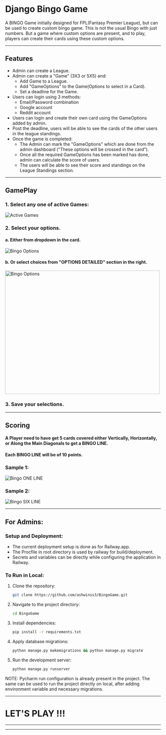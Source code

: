 # Django Bingo Game

A BINGO Game initially designed for FPL(Fantasy Premier League), but can be used to create custom bingo game. 
This is not the usual Bingo with just numbers. But a game where custom options are present, 
and to play, players can create their cards using these custom options.


***
## Features

- Admin can create a League.
- Admin can create a "Game" (3X3 or 5X5) and:
  - Add Game to a League. 
  - Add "GameOptions" to the Game(Options to select in a Card).
  - Set a deadline for the Game.
- Users can login using 3 methods:
  - Email/Password combination
  - Google account
  - Reddit account
- Users can login and create their own card using the GameOptions added by admin.
- Post the deadline, users will be able to see the cards of the other users in the league standings.
- Once the game is completed:
  - The Admin can mark the "GameOptions" which are done from the admin dashboard
  ("These options will be crossed in the card").
  - Once all the required GameOptions has been marked has done, admin can calculate the score of users.
  - The users will be able to see their score and standings on the League Standings section.

***

## GamePlay

### 1. Select any one of active Games:
  <img src="bingo/static/images/how_to_play/home_page.jpg" alt="Active Games" >

### 2. Select your options.
  #### a. Either from dropdown in the card.
  <img src="bingo/static/images/how_to_play/bingo_card.jpg" alt="Bingo Options" >

  #### b. Or select choices from "OPTIONS DETAILED" section in the right.
  <img src="bingo/static/images/how_to_play/bingo_options.jpg" alt="Bingo Options" width="500" height="400">

### 3. Save your selections.

***

## Scoring

#### A Player need to have get 5 cards covered either Vertically, Horizontally, or Along the Main Diagonals to get a BINGO LINE.

#### Each BINGO LINE will be of 10 points.

  ### Sample 1:
  <img src="bingo/static/images/how_to_play/scoring-10.jpg" alt="Bingo ONE LINE">

  ### Sample 2:
  <img src="bingo/static/images/how_to_play/scoring-60.jpg" alt="Bingo SIX LINE">

***

## For Admins:
### Setup and Deployment:
- The current deployment setup is done as for Railway.app.
- The Procfile in root directory is used by railway for build/deployment.
- Secrets and variables can be directly while configuring the application in Railway.

### To Run in Local:

1. Clone the repository:
   ```bash
   git clone https://github.com/ashwinss3/BingoGame.git
   ```

2. Navigate to the project directory:
   ```bash
   cd BingoGame
   ```

3. Install dependencies:
   ```bash
   pip install -r requirements.txt
   ```

4. Apply database migrations:
   ```bash
   python manage.py makemigrations && python manage.py migrate
   ```

5. Run the development server:
   ```bash
   python manage.py runserver
   ```

NOTE: Pycharm run configuration is already present in the project. 
The same can be used to run the project directly on local, after adding environment variable and necessary migrations.

***
# LET'S PLAY !!!
***
***



<!---
Steps:
1. Create a Django Server with a Static HTML
2. Create a PAGE where Admin can create a BINGO GAME and add options.
3. Create a page where USER can select and Save their Bingo options for a GAME.
4. An ENDPoint to update the GAME options.
5. Calculate the score of the users


Models:
1. League - id, game_ids (one to many)
1. Game - id, name, choices, end_time,
2. Options - id, name, is_done,
3. UserGame - game_id, user_id, user_choices, score
4. User - name, user_id, password, reddit_user_name
6. League Standings - league_id, user_id, score, position, prev_position.
7. UserChoices - TO store choice of user for a game

Choices can be stored in a single array.Calculation can be done based by using formula based on positions



Sep 18:
TODOS:
Reset password flow
-->

